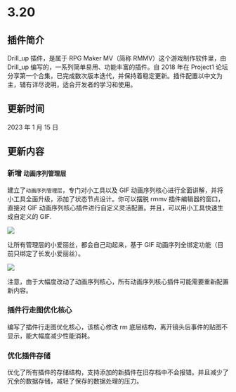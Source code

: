 # 3.20

## 插件简介

Drill_up 插件，是属于 RPG Maker MV（简称 RMMV）这个游戏制作软件里，由 Drill_up 编写的，一系列简单易用、功能丰富的插件。自 2018 年在 Project1 论坛分享第一个合集，已完成数次版本迭代，并保持着稳定更新。插件配置以中文为主，辅有详尽说明，适合开发者的学习和使用。

## 更新时间

2023 年 1 月 15 日

## 更新内容

### 新增 `动画序列管理层`

建立了`动画序列管理层`，专门对小工具以及 GIF 动画序列核心进行全面讲解，并将小工具全面升级，添加了状态节点设计。你可以摆脱 rmmv 插件编辑器的窗口，直接对 GIF 动画序列核心插件进行自定义灵活配置。并且，可以用小工具快速生成自定义的 GIF.

![](https://mmbiz.qpic.cn/mmbiz_png/YTXLrHybIXl8rDSiciaP9v50F97epo9nYHgK7xSdkVlVpWIBoznxTmg4dGy2ibHiaGHrUb4J5NRibY11sCHAIHWfQJQ/640?wx_fmt=png&wxfrom=5&wx_lazy=1&wx_co=1)

让所有管理层的小爱丽丝，都会自己动起来，基于 GIF 动画序列全绑定功能（目前只绑定了长发小爱丽丝）。

![](https://mmbiz.qpic.cn/mmbiz_png/YTXLrHybIXl8rDSiciaP9v50F97epo9nYH7mcvcsNTyNowReu3nt2vYibW7nFFic4CDJwB1W8GC1oqicSzxUQ3rhDsQ/640?wx_fmt=png&wxfrom=5&wx_lazy=1&wx_co=1)

注意，由于大幅度改动了动画序列核心，所有动画序列核心插件可能需要重新配置新内容。

### 插件行走图优化核心

编写了插件行走图优化核心，该核心修改 rm 底层结构，离开镜头后事件的贴图不显示，能大幅度减少性能消耗。

### 优化插件存储

优化了所有插件的存储结构，支持添加的新插件在旧存档中不会报错。并且减少了冗余的数据存储，减轻了保存的数据处理的压力。
